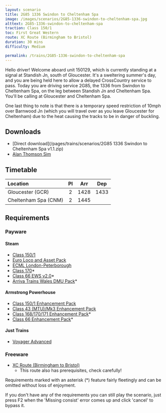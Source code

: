 ```yaml
---
layout: scenario
title: 2G85 1336 Swindon to Cheltenham Spa
image: /images/scenarios/2G85-1336-swindon-to-cheltenham-spa.jpg
alttext: 2G85-1336-swindon-to-cheltenham-spa
traction: Class 150/1
toc: First Great Western
route: XC Route (Birmingham to Bristol)
duration: 30 mins
difficulty: Medium

permalink: /trains/2G85-1336-swindon-to-cheltenham-spa
---
```


Hello driver! Welcome aboard unit 150129, which is currently standing at a signal at Standish Jn, south of Gloucester. It's a sweltering summer's day, and you are being held here to allow a delayed CrossCountry service to pass. Today you are driving service 2G85, the 1336 from Swindon to Cheltenham Spa, on the leg between Standish Jn and Cheltenham Spa. You'll be calling at Gloucester and Cheltenham Spa.

One last thing to note is that there is a temporary speed restriction of 10mph over Barnwood Jn (which you will travel over as you leave Gloucester for Cheltenham) due to the heat causing the tracks to be in danger of buckling.

## Downloads
* [Direct download](/pages/trains/scenarios/2G85 1336 Swindon to Cheltenham Spa v1.1.zip)
* [Alan Thomson Sim](https://alanthomsonsim.com/?download=1v06-0907-nottingham-to-cardiff-central)

## Timetable

| Location | Pl | Arr | Dep |
|:-|:-:|:-:|:-:|
| Gloucester (GCR) | 2 | 1428 | 1433 |
| Cheltenham Spa (CNM) | 2 | 1445 | |

## Requirements

### Payware

#### Steam
* [Class 150/1](https://store.steampowered.com/app/448184)
* [Euro Loco and Asset Pack](http://store.steampowered.com/app/208300)
* [ECML London-Peterborough](http://store.steampowered.com/app/222618)
* [Class 170](http://store.steampowered.com/app/208364)*
* [Class 66 EWS v2.0](http://store.steampowered.com/app/222568)*
* [Arriva Trains Wales DMU Pack](https://store.steampowered.com/app/376941)*

#### Armstrong Powerhouse
* [Class 150/1 Enhancement Pack](https://www.armstrongpowerhouse.com/index.php?route=product/product&path=36_89&product_id=175)
* [Class 43 (MTU)/Mk3 Enhancement Pack](https://www.armstrongpowerhouse.com/index.php?route=product/product&path=36_89&product_id=168)
* [Class 168/170/171 Enhancement Pack](https://www.armstrongpowerhouse.com/index.php?route=product/product&path=36_89&product_id=185)*
* [Class 66 Enhancement Pack](https://www.armstrongpowerhouse.com/index.php?route=product/product&path=36_89&product_id=173)*

#### Just Trains
* [Voyager Advanced](https://www.justtrains.net/product/voyager-advanced-download)

### Freeware
* [XC Route (Birmingham to Bristol)](xcroute.com)
    * This route also has prerequisites, check carefully!

Requirements marked with an asterisk (*) feature fairly fleetingly and can be omitted without loss of enjoyment. 

If you don't have any of the requirements you can still play the scenario, just press F2 when the 'Missing consist' error comes up and click 'cancel' to bypass it.